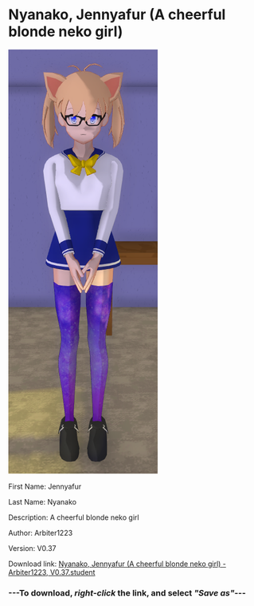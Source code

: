 # Nyanako, Jennyafur (A cheerful blonde neko girl)

<img src = "https://raw.githubusercontent.com/Arbiter1223/Daigaku-Gurashi-Custom-Students/master/Students/Files/Nyanako%2C%20Jennyafur%20(A%20cheerful%20blonde%20neko%20girl).png">

First Name: Jennyafur

Last Name: Nyanako

Description: A cheerful blonde neko girl

Author: Arbiter1223

Version: V0.37

Download link: <a href="https://raw.githubusercontent.com/Arbiter1223/Daigaku-Gurashi-Custom-Students/master/Students/Files/Nyanako%2C%20Jennyafur%20(A%20cheerful%20blonde%20neko%20girl)%20-%20Arbiter1223%2C%20V0.37.student">Nyanako, Jennyafur (A cheerful blonde neko girl) - Arbiter1223, V0.37.student</a>

### ---**To download, _right-click_ the link, and select _"Save as"_**---
